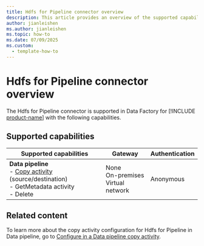 ```yaml
---
title: Hdfs for Pipeline connector overview
description: This article provides an overview of the supported capabilities of the Hdfs for Pipeline connector.
author: jianleishen
ms.author: jianleishen
ms.topic: how-to
ms.date: 07/09/2025
ms.custom:
  - template-how-to
---
```


# Hdfs for Pipeline connector overview

The Hdfs for Pipeline connector is supported in Data Factory for [!INCLUDE [product-name](../includes/product-name.md)] with the following capabilities.

## Supported capabilities

| Supported capabilities                                                                 | Gateway                        | Authentication   |
|----------------------------------------------------------------------------------------|--------------------------------|------------------|
| **Data pipeline** <br>- [Copy activity](connector-hdfs-for-pipeline-copy-activity.md) (source/destination)<br>- GetMetadata activity<br>- Delete | None<br> On-premises<br> Virtual network | Anonymous        |

## Related content

To learn more about the copy activity configuration for Hdfs for Pipeline in Data pipeline, go to [Configure in a Data pipeline copy activity](connector-hdfs-for-pipeline-copy-activity.md).
